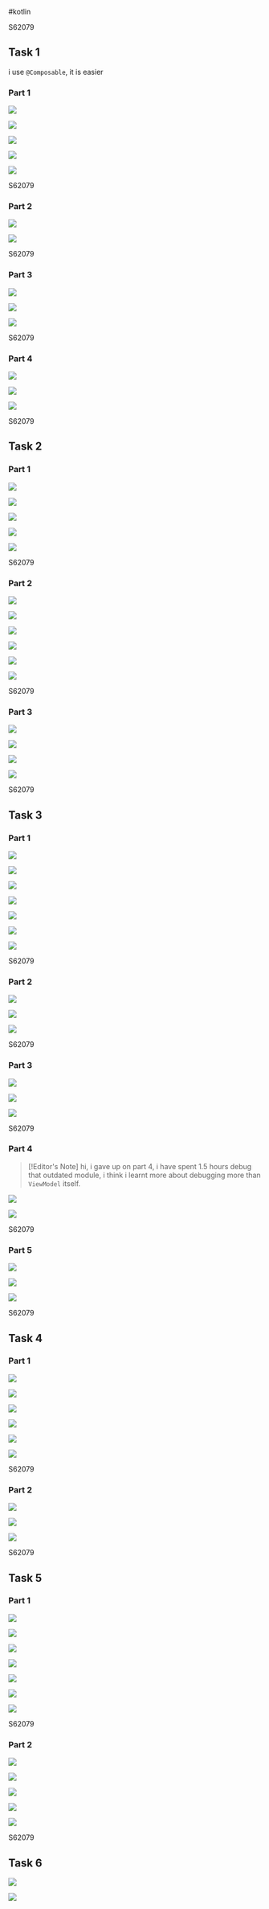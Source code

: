 #kotlin

<div style="page-break-before: always">S62079</div>

## Task 1

i use `@Composable`, it is easier

### Part 1

![](20231205224330.png)

![](20231205224858.png)

![](20231205225037.png)

![](20231205225313.png)

![](20231205235338.png)

<div style="page-break-before: always">S62079</div>

### Part 2

![](20231205233112.png)

![](20231205235411.png)

<div style="page-break-before: always">S62079</div>

### Part 3

![](20231104101143.png)

![](20231205235237.png)

![](20231205235635.png)

<div style="page-break-before: always">S62079</div>

### Part 4

![](20231113185010.png)

![](20231206003719.png)

![](20231206001530.png)

<div style="page-break-before: always">S62079</div>

## Task 2

### Part 1

![](20231206091641.png)

![](20231206092229.png)

![](20231206094200.png)

![](20231206083917.png)

![](20231206092805.png)

<div style="page-break-before: always">S62079</div>

### Part 2

![](20231206104721.png)

![](20231206104829.png)

![](20231206113112.png)

![](20231206114545.png)

![](20231206114811.png)

![](20231206114829.png)

<div style="page-break-before: always">S62079</div>

### Part 3

![](20231206120149.png)

![](20231122232634.png)

![](20231206115657.png)

![](20231206115748.png)

<div style="page-break-before: always">S62079</div>

## Task 3 

### Part 1

![](20231208190154.png)

![](20231208190311.png)

![](20231208190517.png)

![](20231208190750.png)

![](20231208192116.png)

![](20231208193245.png)

![](20231208195424.png)

<div style="page-break-before: always">S62079</div>

### Part 2

![](20231208201553.png)

![](20231208202132.png)

![](20231208202440.png)

<div style="page-break-before: always">S62079</div>

### Part 3

![](20231212155943.png)

![](20231212160310.png)

![](20231212160334.png)

<div style="page-break-before: always">S62079</div>

### Part 4

> [!Editor's Note]
> hi, i gave up on part 4, i have spent 1.5 hours debug that outdated module, i think i learnt more about debugging more than `ViewModel` itself. 

![](20231212165445.png)

![](20231212165755.png)

<div style="page-break-before: always">S62079</div>

### Part 5

![](20231212170553.png)

![](20231212170931.png)

![](20231212171001.png)

<div style="page-break-before: always">S62079</div>

## Task 4

### Part 1

![](20231212171348.png)

![](20231212171622.png)

![](20231212171648.png)

![](20231212171735.png)

![](20231212172259.png)

![](20231212172318.png)

<div style="page-break-before: always">S62079</div>

### Part 2

![](20231212173914.png)

![](20231212174107.png)

![](20231212174130.png)

<div style="page-break-before: always">S62079</div>

## Task 5
### Part 1

![](20231219005236.png)

![](20231219005253.png)

![](20231219005309.png)

![](20231219005342.png)

![](20231219005901.png)

![](20231219004232.png)

![](20231219005828.png)

<div style="page-break-before: always">S62079</div>

### Part 2

![](20231219223402.png)

![](20231219224327.png)

![](20231219224907.png)

![](20231219222458.png)

![](20231219225020.png)

<div style="page-break-before: always">S62079</div>

## Task 6

![](20231229152610.png)

![](20231229152658.png)
